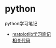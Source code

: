 # python
python学习笔记

* [matplotlib学习笔记](https://github.com/sunyongkun/python/wiki/matplotlib%E5%AD%A6%E4%B9%A0%E7%AC%94%E8%AE%B0)  
[相关代码](https://github.com/sunyongkun/python/tree/master/matplotlib)
